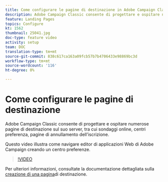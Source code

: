```yaml
---
title: Come configurare le pagine di destinazione in Adobe Campaign Classic
description: Adobe Campaign Classic consente di progettare e ospitare numerose pagine di destinazione sul suo server, tra cui sondaggi online, centri preferenza, pagine di annullamento dell’iscrizione. Questo video illustra come navigare  editor di applicazioni Web di Adobe Campaign creando un centro preferenze.
feature: Landing Pages
topics: Configure
kt: 1562
thumbnail: 25041.jpg
doc-type: feature video
activity: setup
team: DOC
translation-type: tm+mt
source-git-commit: 838c617ca163a09fcb57b7b4706433e98869bc3d
workflow-type: tm+mt
source-wordcount: '116'
ht-degree: 0%

---
```



# Come configurare le pagine di destinazione

Adobe Campaign Classic consente di progettare e ospitare numerose pagine di destinazione sul suo server, tra cui sondaggi online, centri preferenza, pagine di annullamento dell’iscrizione.

Questo video illustra come navigare  editor di applicazioni Web di Adobe Campaign creando un centro preferenze.

>[!VIDEO](https://video.tv.adobe.com/v/25041?quality=12)

Per ulteriori informazioni, consultate la documentazione dettagliata sulla [creazione di una pagina](https://docs.adobe.com/content/help/en/campaign-classic/using/designing-content/editing-html-content/creating-a-landing-page.html)di destinazione.
